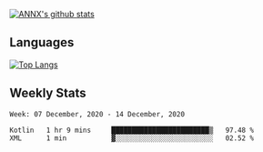 [![ANNX's github stats](https://github-readme-stats.vercel.app/api?username=NXAN2901&count_private=true&show_icons=true&theme=vue)](https://github.com/NXAN2901)

## Languages
[![Top Langs](https://github-readme-stats.vercel.app/api/top-langs/?username=NXAN2901)](https://github.com/NXAN2901)

## Weekly Stats
<!--START_SECTION:waka-->
```text
Week: 07 December, 2020 - 14 December, 2020

Kotlin   1 hr 9 mins     ████████████████████████▒   97.48 % 
XML      1 min           ▓░░░░░░░░░░░░░░░░░░░░░░░░   02.52 % 
```
<!--END_SECTION:waka-->
